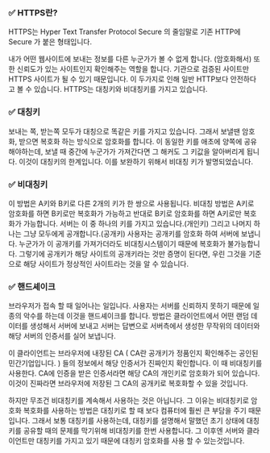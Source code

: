 ### ✅ HTTPS란?

HTTPS는 Hyper Text Transfer Protocol Secure 의 줄임말로 기존 HTTP에 Secure 가 붙은 형태입니다. 

내가 어떤 웹사이트에 보내는 정보를 다른 누군가가 볼 수 없게 합니다. (암호화해서)
또한 신뢰도가 있는 사이트인지 확인해주는 역할을 합니다. 기관으로 검증된 사이트만 HTTPS 사이트가 될 수 있기 때문입니다.
이 두가지로 인해 일반 HTTP보다 안전하다고 볼 수 있습니다.
HTTPS는 대칭키와 비대칭키를 가지고 있습니다.

### ✅ 대칭키

보내는 쪽, 받는쪽 모두가 대칭으로 똑같은 키를 가지고 있습니다. 그래서 보낼땐 암호화, 받으면 복호화 하는 방식으로 암호화를 합니다. 이 동일한 키를 애초에 양쪽에 공유 해야하는데, 보낼 때 중간에 누군가가 가져간다면 그 해커도 그 키값을 알아버리게 됩니다. 이것이 대칭키의 한계입니다.
이를 보완하기 위해서 비대칭 키가 발명되었습니다.

### ✅ 비대칭키

이 방법은 A키와 B키로 다른 2개의 키가 한 쌍으로 사용됩니다.
비대칭 방법은 A키로 암호화를 하면 B키로만 복호화가 가능하고 반대로 B키로 암호화를 하면 A키로만 복호화가 가능합니다.
서버는 이 중 하나의 키를 가지고 있습니다.(개인키) 그리고 나머지 하나는 그냥 모두에게 공개합니다.(공개키)
사용자는 공개키를 암호화 하여 서버에 보냅니다. 누군가가 이 공개키를 가져가더라도 비대칭시스템이기 때문에 복호화가 불가능합니다.
그렇기에 공개키가 해당 사이트의 공개키라는 것만 증명이 된다면, 우린 그것을 기준으로 해당 사이트가 정상적인 사이트라는 것을 알 수 있습니다.

### ✅ 핸드셰이크

브라우저가 접속 할 때 일어나는 일입니다.  사용자는 서버를 신뢰하지 못하기 때문에 일종의 악수를 하는데 이것을 핸드셰이크를 합니다. 방법은 클라이언트에서 어떤 랜덤 데이터를 생성해서 서버에 보내고 서버는 답변으로 서버측에서 생성한 무작위의 데이터와 해당 서버의 인증서를 실어 보냅니다. 

이 클라이언트는 브라우저에 내장된 CA ( CA란 공개키가 정품인지 확인해주는 공인된 민간기업입니다. ) 들의 정보에서 해당 인증서가 진짜인지 확인합니다. 이 때 비대칭키를 사용한다.  CA에 인증을 받은 인증서라면 해당 CA의 개인키로 암호화가 되어 있습니다. 이것이 진짜라면 브라우저에 저장된 그 CA의 공개키로 복호화할 수 있을 것입니다.

하지만 무조건 비대칭키를 계속해서 사용하는 것은 아닙니다. 그 이유는 비대칭키로 암호화 복호화를 사용하는 방법은 대칭키로 할 때 보다 컴퓨터에 훨씬 큰 부담을 주기 때문입니다. 그래서 보통 대칭키를 사용하는데, 대칭키를 설명해서 말했던 초기 상태에 대칭키를 공유할 때의 문제를 막기위해 비대칭키를 한번 사용합니다. 그 이후엔 서버와 클라이언트만 대칭키를 가지고 있기 때문에 대칭키 암호화를 사용 할 수 있는것입니다.